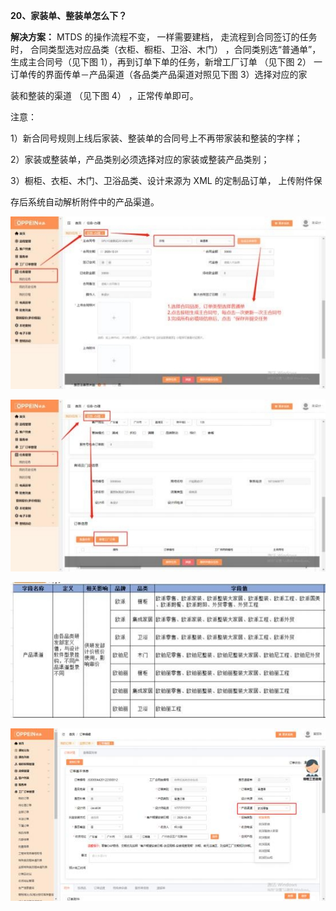 <a name="bookmark20"></a>**20、家装单、整装单怎么下？**

**解决方案：**   MTDS 的操作流程不变，   一样需要建档，  走流程到合同签订的任务  时， 合同类型选对应品类（衣柜、橱柜、卫浴、木门） ，合同类别选“普通单”， 生成主合同号（见下图 1），再到订单下单的任务，新增工厂订单 （见下图 2） 一订单传的界面传单－产品渠道（各品类产品渠道对照见下图 3）选择对应的家

装和整装的渠道 （见下图 4） ，正常传单即可。

注意：

1）新合同号规则上线后家装、整装单的合同号上不再带家装和整装的字样；

2）家装或整装单，产品类别必须选择对应的家装或整装产品类别；

3）橱柜、衣柜、木门、卫浴品类、设计来源为 XML 的定制品订单，  上传附件保

存后系统自动解析附件中的产品渠道。


![](Aspose.Words.256d586b-3954-46d4-8fd0-a69153486d4c.002.jpeg)

![](Aspose.Words.256d586b-3954-46d4-8fd0-a69153486d4c.003.jpeg)



![](Aspose.Words.256d586b-3954-46d4-8fd0-a69153486d4c.036.jpeg)


![](Aspose.Words.256d586b-3954-46d4-8fd0-a69153486d4c.037.jpeg)

